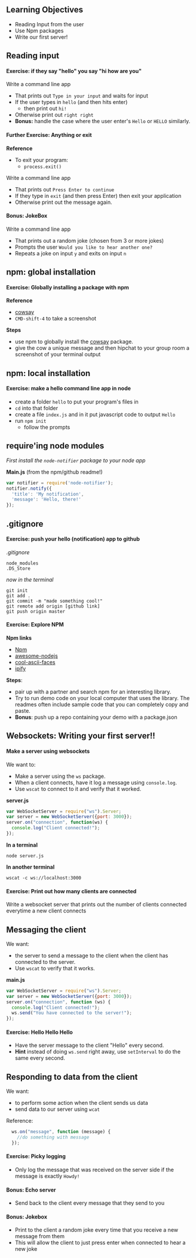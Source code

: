 ## Learning Objectives
  - Reading Input from the user
  - Use Npm packages
  - Write our first server!

## Reading input

#### Exercise: if they say "hello" you say "hi how are you"
Write a command line app
- That prints out `Type in your input` and waits for input
- If the user types in `hello` (and then hits enter)
  - then print out `hi!`
- Otherwise print out `right right`
- **Bonus:** handle the case where the user enter's `Hello` or `HELLO` similarly.

#### Further Exercise: Anything or exit
**Reference**
- To exit your program:
  - `process.exit()`

Write a command line app
- That prints out `Press Enter to continue`
- If they type in `exit` (and then press Enter) then exit your application
- Otherwise print out the message again.

#### Bonus: JokeBox

Write a command line app
- That prints out a random joke (chosen from 3 or more jokes)
- Prompts the user `Would you like to hear another one?`
- Repeats a joke on input `y` and exits on input `n`

## npm: global installation

#### Exercise: Globally installing a package with npm
**Reference**
- [cowsay](https://www.npmjs.org/package/cowsay)
- `CMD-shift-4` to take a screenshot

**Steps**
- use npm to globally install the  [cowsay](https://www.npmjs.org/package/cowsay) package.
- give the cow a unique message and then hipchat to your group room a screenshot of your terminal output

## npm: local installation

#### Exercise: make a hello command line app in node
- create a folder `hello` to put your program's files in
- `cd` into that folder
- create a file `index.js` and in it put javascript code to output `Hello`
- run `npm init`
  - follow the prompts

## require'ing node modules
*First install the `node-notifier` package to your node app*

**Main.js** (from the npm/github readme!)
```js
var notifier = require('node-notifier');
notifier.notify({
  'title': 'My notification',
  'message': 'Hello, there!'
});
```

## .gitignore

#### Exercise: push your hello (notification) app to github
*.gitignore*
```
node_modules
.DS_Store
```
*now in the terminal*
```
git init
git add .
git commit -m "made something cool!"
git remote add origin [github link]
git push origin master
```


#### Exercise: Explore NPM
**Npm links**
- [Npm](https://www.npmjs.org/)
- [awesome-nodejs](https://github.com/sindresorhus/awesome-nodejs)
- [cool-ascii-faces](https://www.npmjs.org/package/cool-ascii-faces)
- [ipify](https://github.com/sindresorhus/ipify)

**Steps**:
- pair up with a partner and search npm for an interesting library.
- Try to run demo code on your local computer that uses the library. The readmes often include sample code that you can completely copy and paste.
- **Bonus**: push up a repo containing your demo with a package.json


## Websockets: Writing your first server!!

#### Make a server using websockets
We want to:
  - Make a server using the ```ws``` package.  
  - When a client connects, have it log a message using `console.log`.
  - Use `wscat` to connect to it and verify that it worked.

**server.js**
```js
var WebSocketServer = require("ws").Server;
var server = new WebSocketServer({port: 3000});
server.on("connection", function(ws) {
  console.log("Client connected!");
});
```
**In a terminal**
```
node server.js
```
**In another terminal**
```
wscat -c ws://localhost:3000
```

#### Exercise: Print out how many clients are connected
Write a websocket server that prints out the number of clients connected everytime a new client connects

## Messaging the client
We want:
  - the server to send a message to the client when the client has connected to the server.
  - Use `wscat` to verify that it works.

**main.js**
```js
var WebSocketServer = require("ws").Server;
var server = new WebSocketServer({port: 3000});
server.on("connection", function (ws) {
  console.log("Client connected!");
  ws.send("You have connected to the server!");
});
```

#### Exercise: Hello Hello Hello
- Have the server message to the client "Hello" every second.
- **Hint** instead of doing ```ws.send``` right away, use ```setInterval``` to do the same every second.

## Responding to data from the client
We want:
  - to perform some action when the client sends us data
  - send data to our server using ```wcat```

Reference:
```js
  ws.on("message", function (message) {
    //do something with message
  });
```

#### Exercise: Picky logging
- Only log the message that was received on the server side if the message is exactly ```Howdy!```

#### Bonus: Echo server
- Send back to the client every message that they send to you

#### Bonus: Jokebox
- Print to the client a random joke every time that you receive a new message from them
- This will allow the client to just press enter when connected to hear a new joke
